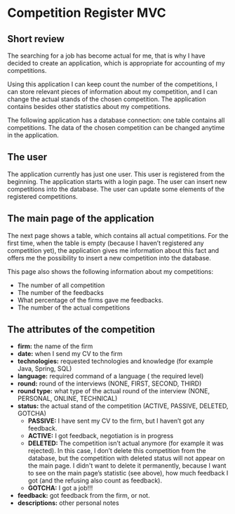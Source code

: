 # Competition Register MVC
 
## Short review
 
The searching for a job has become actual for me, that is why I have decided to create an application, which is appropriate for accounting of my competitions.
 
Using this application I can keep count the number of the competitions, I can store relevant pieces of information about my competition, and I can change the actual stands of the chosen competition. The application contains besides other statistics about my competitions.
 
The following application has a database connection: one table contains all competitions. The data of the chosen competition can be changed anytime in the application.
 
 ## The user
 
The application currently has just one user. This user is registered from the beginning. The application starts with a login page.
The user can insert new competitions into the database.
The user can update some elements of the registered competitions.
 
## The main page of the application
 
The next page shows a table, which contains all actual competitions. For the first time, when the table is empty (because I haven’t registered any competition yet), the application gives me information about this fact and offers me the possibility to insert a new competition into the database.

  This page also shows the following information about my competitions:
 
* The number of all competition
* The number of the feedbacks
* What percentage of the firms gave me feedbacks.
* The number of the actual competitions
 
## The attributes of the competition
 
* **firm:** the name of the firm
* **date:** when I send my CV to the firm
* **technologies:** requested technologies and knowledge (for example Java, Spring, SQL)
* **language:** required command of a language ( the required level)
* **round:** round of the interviews (NONE, FIRST, SECOND, THIRD)
* **round type:** what type of the actual round of the interview (NONE, PERSONAL, ONLINE, TECHNICAL)
* **status:** the actual stand of the competition  (ACTIVE, PASSIVE, DELETED, GOTCHA)
    * **PASSIVE:** I have sent my CV to the firm, but I haven’t got any feedback.
    * **ACTIVE:** I got feedback, negotiation is in progress
    * **DELETED:** The competition isn’t actual anymore (for example it was rejected). In this case, I don’t delete this competition from the database, but the competition with deleted status will not appear on the main page. I didn't want to delete it permanently, because I want to see on the main page’s statistic (see above), how much feedback I got (and the refusing also count as feedback).
    * **GOTCHA:** I got a job!!! 
* **feedback:** got feedback from the firm, or not.
* **descriptions:** other personal notes
